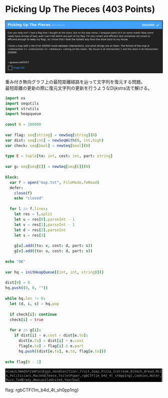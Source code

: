 # Picking Up The Pieces (403 Points)

![problem](problem.png)

重み付き無向グラフ上の最短距離経路を辿って文字列を復元する問題。  
最短距離の更新の際に復元文字列の更新を行うようなDijkstra法で解ける。


```nim
import os
import sequtils
import strutils
import heapqueue

const N = 200000

var flag: seq[string] = newSeq[string](N)
var dist: seq[int] = newSeqWith(N, int.high)
var check: seq[bool] = newSeq[bool](N)

type E = tuple[to: int, cost: int, part: string]

var g: seq[seq[E]] = newSeq[seq[E]](N)

block:
  var f = open("map.txt", FileMode.fmRead)
  defer: 
    close(f)
    echo "closed"

  for l in f.lines:
    let res = l.split
    let u = res[0].parseInt - 1
    let v = res[1].parseInt - 1
    let d = res[2].parseInt
    let s = res[3]

    g[u].add((to: v, cost: d, part: s))
    g[v].add((to: u, cost: d, part: s))

echo "OK"

var hq = initHeapQueue[(int, int, string)]()

dist[0] = 0
hq.push((0, 0, ""))

while hq.len != 0:
  let (d, i, s) = hq.pop

  if check[i]: continue
  check[i] = true

  for e in g[i]:
    if dist[i] + e.cost < dist[e.to]:
      dist[e.to] = dist[i] + e.cost
      flag[e.to] = flag[i] & e.part
      hq.push((dist[e.to], e.to, flag[e.to]))

echo flag[N - 1]
```

![](a.png)

flag: rgbCTF{1m_b4d_4t_sh0pp1ng}
